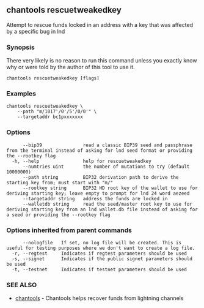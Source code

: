 ## chantools rescuetweakedkey

Attempt to rescue funds locked in an address with a key that was affected by a specific bug in lnd

### Synopsis

There very likely is no reason to run this command 
unless you exactly know why or were told by the author of this tool to use it.


```
chantools rescuetweakedkey [flags]
```

### Examples

```
chantools rescuetweakedkey \
	--path "m/1017'/0'/5'/0/0'" \
	--targetaddr bc1pxxxxxxx
```

### Options

```
      --bip39               read a classic BIP39 seed and passphrase from the terminal instead of asking for lnd seed format or providing the --rootkey flag
  -h, --help                help for rescuetweakedkey
      --numtries uint       the number of mutations to try (default 10000000)
      --path string         BIP32 derivation path to derive the starting key from; must start with "m/"
      --rootkey string      BIP32 HD root key of the wallet to use for deriving starting key; leave empty to prompt for lnd 24 word aezeed
      --targetaddr string   address the funds are locked in
      --walletdb string     read the seed/master root key to use for deriving starting key from an lnd wallet.db file instead of asking for a seed or providing the --rootkey flag
```

### Options inherited from parent commands

```
      --nologfile   If set, no log file will be created. This is useful for testing purposes where we don't want to create a log file.
  -r, --regtest     Indicates if regtest parameters should be used
  -s, --signet      Indicates if the public signet parameters should be used
  -t, --testnet     Indicates if testnet parameters should be used
```

### SEE ALSO

* [chantools](chantools.md)	 - Chantools helps recover funds from lightning channels

